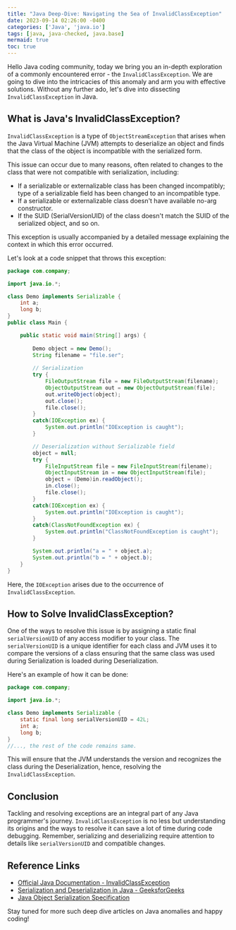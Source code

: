 ```yaml
---
title: "Java Deep-Dive: Navigating the Sea of InvalidClassException"
date: 2023-09-14 02:26:00 -0400
categories: ['Java', 'java.io']
tags: [java, java-checked, java.base]
mermaid: true
toc: true
---
```



Hello Java coding community, today we bring you an in-depth exploration of a commonly encountered error - the `InvalidClassException`. We are going to dive into the intricacies of this anomaly and arm you with effective solutions. Without any further ado, let's dive into dissecting `InvalidClassException` in Java.

## What is Java's InvalidClassException?

`InvalidClassException` is a type of `ObjectStreamException` that arises when the Java Virtual Machine (JVM) attempts to deserialize an object and finds that the class of the object is incompatible with the serialized form.

This issue can occur due to many reasons, often related to changes to the class that were not compatible with serialization, including:

- If a serializable or externalizable class has been changed incompatibly; type of a serializable field has been changed to an incompatible type.
- If a serializable or externalizable class doesn't have available no-arg constructor.
- If the SUID (SerialVersionUID) of the class doesn't match the SUID of the serialized object, and so on.

This exception is usually accompanied by a detailed message explaining the context in which this error occurred.

Let's look at a code snippet that throws this exception:

```java
package com.company;

import java.io.*;

class Demo implements Serializable {
    int a;
    long b;
}
public class Main {

    public static void main(String[] args) {
        
        Demo object = new Demo();
        String filename = "file.ser";
        
        // Serialization
        try {
            FileOutputStream file = new FileOutputStream(filename);
            ObjectOutputStream out = new ObjectOutputStream(file);
            out.writeObject(object);
            out.close();
            file.close();
        }
        catch(IOException ex) {
            System.out.println("IOException is caught");
        }

        // Deserialization without Serializable field
        object = null;
        try {
            FileInputStream file = new FileInputStream(filename);
            ObjectInputStream in = new ObjectInputStream(file);
            object = (Demo)in.readObject();
            in.close();
            file.close();
        }
        catch(IOException ex) {
            System.out.println("IOException is caught");
        }
        catch(ClassNotFoundException ex) {
            System.out.println("ClassNotFoundException is caught");
        }

        System.out.println("a = " + object.a);
        System.out.println("b = " + object.b);        
    }
}
```

Here, the `IOException` arises due to the occurrence of `InvalidClassException`.

## How to Solve InvalidClassException?

One of the ways to resolve this issue is by assigning a static final `serialVersionUID` of any access modifier to your class. The `serialVersionUID` is a unique identifier for each class and JVM uses it to compare the versions of a class ensuring that the same class was used during Serialization is loaded during Deserialization.

Here's an example of how it can be done:

```java
package com.company;

import java.io.*;

class Demo implements Serializable {
    static final long serialVersionUID = 42L;
    int a;
    long b;
}
//..., the rest of the code remains same.
```

This will ensure that the JVM understands the version and recognizes the class during the Deserialization, hence, resolving the `InvalidClassException`.

## Conclusion

Tackling and resolving exceptions are an integral part of any Java programmer's journey. `InvalidClassException` is no less but understanding its origins and the ways to resolve it can save a lot of time during code debugging. Remember, serializing and deserializing require attention to details like `serialVersionUID` and compatible changes.

## Reference Links

- [Official Java Documentation - InvalidClassException](https://docs.oracle.com/javase/7/docs/api/java/io/InvalidClassException.html)
- [Serialization and Deserialization in Java - GeeksforGeeks](https://www.geeksforgeeks.org/serialization-in-java/)
- [Java Object Serialization Specification](https://docs.oracle.com/javase/7/docs/platform/serialization/spec/serialTOC.html)

Stay tuned for more such deep dive articles on Java anomalies and happy coding!
